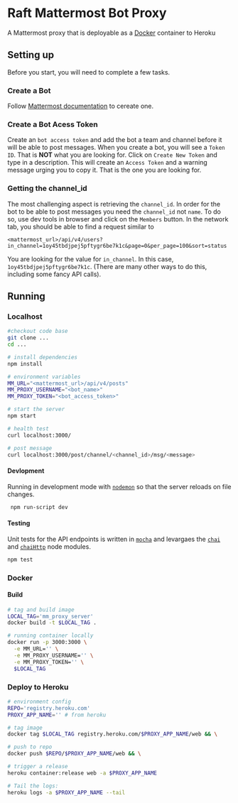 # Raft Mattermost Bot Proxy

A Mattermost proxy that is deployable as a [Docker]() container to Heroku

## Setting up
Before you start, you will need to complete a few tasks.

### Create a Bot
Follow [Mattermost documentation](https://docs.mattermost.com/developer/bot-accounts.html#bot-account-creation) to cereate one.

### Create a Bot Acess Token
Create an `bot access token` and add the bot a team and channel before it will be able to post messages. When you create a bot, you will see a `Token ID`. That is **NOT** what you are looking for. Click on `Create New Token` and type in a description. This will create an `Access Token` and a warning message urging you to copy it. That is the one you are looking for.


### Getting the channel_id
The most challenging aspect is retrieving the `channel_id`. In order for the bot to be able to post messages you need the `channel_id` not `name`. To do so, use dev tools in browser and click on the `Members` button. In the network tab, you should be able to find a request similar to

```
<mattermost_url>/api/v4/users?in_channel=1oy45tbdjpej5pftygr6be7k1c&page=0&per_page=100&sort=status
```

You are looking for the value for `in_channel`. In this case, `1oy45tbdjpej5pftygr6be7k1c`. (There are many other ways to do this, including some fancy API calls).


## Running

### Localhost
```sh
#checkout code base
git clone ...
cd ...

# install dependencies
npm install

# environment variables
MM_URL="<mattermost_url>/api/v4/posts"
MM_PROXY_USERNAME="<bot_name>"
MM_PROXY_TOKEN="<bot_access_token>"

# start the server
npm start

# health test
curl localhost:3000/

# post message
curl localhost:3000/post/channel/<channel_id>/msg/<message>
```

#### Devlopment
Running in development mode with [`nodemon`]() so that the server reloads on file changes.
```sh
 npm run-script dev
```

#### Testing
Unit tests for the API endpoints is written in [`mocha`]() and levargaes the [`chai`]() and [`chaiHttp`]() node modules.
```sh
npm test
```

### Docker

#### Build
```sh
# tag and build image
LOCAL_TAG='mm_proxy_server'
docker build -t $LOCAL_TAG .

# running container locally
docker run -p 3000:3000 \
  -e MM_URL='' \
  -e MM_PROXY_USERNAME='' \
  -e MM_PROXY_TOKEN='' \
  $LOCAL_TAG
```

### Deploy to Heroku
```sh
# environment config
REPO='registry.heroku.com'
PROXY_APP_NAME='' # from heroku

# tag image
docker tag $LOCAL_TAG registry.heroku.com/$PROXY_APP_NAME/web && \

# push to repo
docker push $REPO/$PROXY_APP_NAME/web && \

# trigger a release
heroku container:release web -a $PROXY_APP_NAME

# Tail the logs:
heroku logs -a $PROXY_APP_NAME --tail
```
